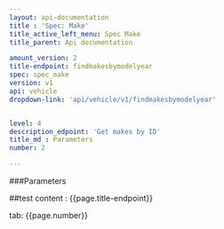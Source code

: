 ```yaml
---
layout: api-documentation
title : 'Spec: Make'
title_active_left_menu: Spec Make
title_parent: Api documentation

amount_version: 2
title-endpoint: findmakesbymodelyear
spec: spec_make
version: v1
api: vehicle
dropdown-link: 'api/vehicle/v1/findmakesbymodelyear'


level: 4
description_edpoint: 'Get makes by ID'
title_md : Parameters
number: 2

---
```


###Parameters

##test content : {{page.title-endpoint}} 

tab: {{page.number}}